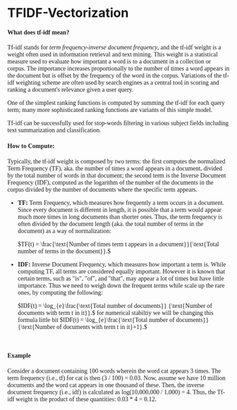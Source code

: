 # TFIDF-Vectorization
<font face='georgia'>
    
   <h4><strong>What does tf-idf mean?</strong></h4>

   <p>    
Tf-idf stands for <em>term frequency-inverse document frequency</em>, and the tf-idf weight is a weight often used in information retrieval and text mining. This weight is a statistical measure used to evaluate how important a word is to a document in a collection or corpus. The importance increases proportionally to the number of times a word appears in the document but is offset by the frequency of the word in the corpus. Variations of the tf-idf weighting scheme are often used by search engines as a central tool in scoring and ranking a document's relevance given a user query.
</p>
    
   <p>
One of the simplest ranking functions is computed by summing the tf-idf for each query term; many more sophisticated ranking functions are variants of this simple model.
</p>
    
   <p>
Tf-idf can be successfully used for stop-words filtering in various subject fields including text summarization and classification.
</p>
    
</font>


<font face='georgia'>
    <h4><strong>How to Compute:</strong></h4>

Typically, the tf-idf weight is composed by two terms: the first computes the normalized Term Frequency (TF), aka. the number of times a word appears in a document, divided by the total number of words in that document; the second term is the Inverse Document Frequency (IDF), computed as the logarithm of the number of the documents in the corpus divided by the number of documents where the specific term appears.

 <ul>
    <li>
<strong>TF:</strong> Term Frequency, which measures how frequently a term occurs in a document. Since every document is different in length, it is possible that a term would appear much more times in long documents than shorter ones. Thus, the term frequency is often divided by the document length (aka. the total number of terms in the document) as a way of normalization: <br>

$TF(t) = \frac{\text{Number of times term t appears in a document}}{\text{Total number of terms in the document}}.$
</li>
<li>
<strong>IDF:</strong> Inverse Document Frequency, which measures how important a term is. While computing TF, all terms are considered equally important. However it is known that certain terms, such as "is", "of", and "that", may appear a lot of times but have little importance. Thus we need to weigh down the frequent terms while scale up the rare ones, by computing the following: <br>

$IDF(t) = \log_{e}\frac{\text{Total  number of documents}} {\text{Number of documents with term t in it}}.$
for numerical stabiltiy we will be changing this formula little bit
$IDF(t) = \log_{e}\frac{\text{Total  number of documents}} {\text{Number of documents with term t in it}+1}.$
</li>
</ul>

<br>
<h4><strong>Example</strong></h4>
<p>

Consider a document containing 100 words wherein the word cat appears 3 times. The term frequency (i.e., tf) for cat is then (3 / 100) = 0.03. Now, assume we have 10 million documents and the word cat appears in one thousand of these. Then, the inverse document frequency (i.e., idf) is calculated as log(10,000,000 / 1,000) = 4. Thus, the Tf-idf weight is the product of these quantities: 0.03 * 4 = 0.12.
</p>
</font>
